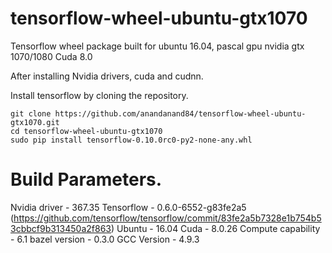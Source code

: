# tensorflow-wheel-ubuntu-gtx1070

Tensorflow wheel package built for ubuntu 16.04, pascal gpu nvidia gtx 1070/1080 Cuda 8.0

After installing Nvidia drivers, cuda and cudnn.

Install tensorflow by cloning the repository.

```
git clone https://github.com/anandanand84/tensorflow-wheel-ubuntu-gtx1070.git
cd tensorflow-wheel-ubuntu-gtx1070
sudo pip install tensorflow-0.10.0rc0-py2-none-any.whl
```

# Build Parameters.


Nvidia driver      - 367.35
Tensorflow         - 0.6.0-6552-g83fe2a5 (https://github.com/tensorflow/tensorflow/commit/83fe2a5b7328e1b754b53cbbcf9b313450a2f863)
Ubuntu             - 16.04
Cuda               - 8.0.26
Compute capability - 6.1
bazel version      - 0.3.0
GCC Version        - 4.9.3


